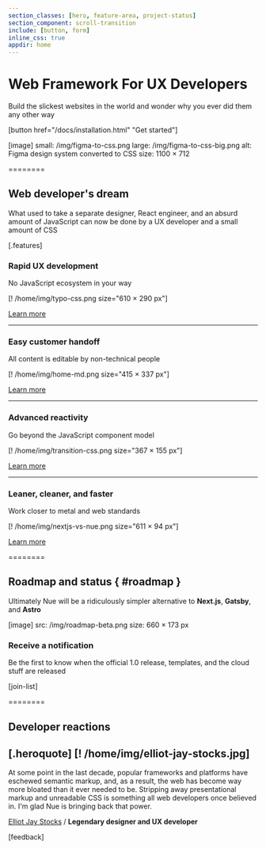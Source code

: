 ```yaml
---
section_classes: [hero, feature-area, project-status]
section_component: scroll-transition
include: [button, form]
inline_css: true
appdir: home
---
```



# Web Framework For UX Developers
Build the slickest websites in the world and wonder why you ever did them any other way

[button href="/docs/installation.html" "Get started"]

[image]
  small: /img/figma-to-css.png
  large: /img/figma-to-css-big.png
  alt: Figma design system converted to CSS
  size: 1100 × 712


========


## Web developer's dream
What used to take a separate designer, React engineer, and an absurd amount of JavaScript can now be done by a UX developer and a small amount of CSS



[.features]
  ### Rapid UX development
  No JavaScript ecosystem in your way

  [! /home/img/typo-css.png size="610 × 290 px"]

  [Learn more](/docs/)

  ---

  ### Easy customer handoff
  All content is editable by non-technical people

  [! /home/img/home-md.png size="415 × 337 px"]

  [Learn more](/docs/content.html)


  ---
  ### Advanced reactivity
  Go beyond the JavaScript component model

  [! /home/img/transition-css.png size="367 × 155 px"]

  [Learn more](/docs/reactivity.html)

  ---

  ### Leaner, cleaner, and faster
  Work closer to metal and web standards

  [! /home/img/nextjs-vs-nue.png size="611 × 94 px"]

  [Learn more](/docs/performance-optimization.html)


========


## Roadmap and status { #roadmap }
Ultimately Nue will be a ridiculously simpler alternative to **Next.js**, **Gatsby**, and **Astro**

[image]
  src: /img/roadmap-beta.png
  size: 660 × 173 px


### Receive a notification
Be the first to know when the official 1.0 release, templates, and the cloud stuff are released

[join-list]


========


## Developer reactions

[.heroquote]
  [! /home/img/elliot-jay-stocks.jpg]
  ---
  At some point in the last decade, popular frameworks and platforms have eschewed semantic markup, and, as a result, the web has become way more bloated than it ever needed to be. Stripping away presentational markup and unreadable CSS is something all web developers once believed in. I'm glad Nue is bringing back that power.

  [Elliot Jay Stocks](//elliotjaystocks.com/) /
  **Legendary designer and UX developer**


[feedback]



